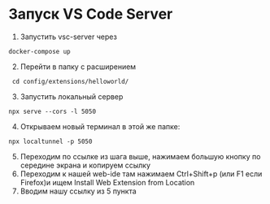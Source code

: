 # Запуск VS Code Server 
1) Запустить vsc-server через 
```
docker-compose up
```
2) Перейти в папку с расширением
```
 cd config/extensions/helloworld/ 
 ```
 3) Запустить локальный сервер 
 ```
 npx serve --cors -l 5050
 ```
 4) Открываем новый терминал в этой же папке:
 ```
npx localtunnel -p 5050
```
5) Переходим по ссылке из шага выше, нажимаем большую кнопку по середине экрана и копируем ссылку 
6) Переходим к нашей web-ide там нажимаем Ctrl+Shift+p (или F1 если Firefox)и ищем Install Web Extension from Location
7) Вводим нашу ссылку из 5 пункта

